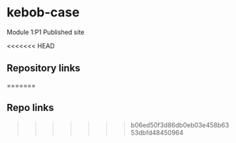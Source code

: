 # kebob-case
Module 1:P1 Published site

<<<<<<< HEAD
## Repository links
=======
## Repo links
>>>>>>> b06ed50f3d86db0eb03e458b6353dbfd48450964
